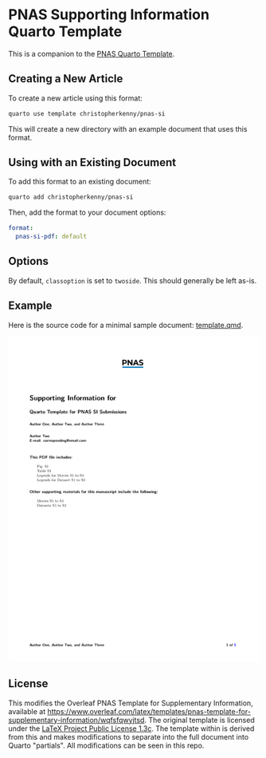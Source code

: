 
# PNAS Supporting Information Quarto Template

This is a companion to the [PNAS Quarto Template](https://github.com/christopherkenny/pnas).

## Creating a New Article

To create a new article using this format:

```bash
quarto use template christopherkenny/pnas-si
```

This will create a new directory with an example document that uses this format.

## Using with an Existing Document

To add this format to an existing document:

```bash
quarto add christopherkenny/pnas-si
```

Then, add the format to your document options:

```yaml
format:
  pnas-si-pdf: default
```    

## Options

By default, `classoption` is set to `twoside`. This should generally be left as-is.

## Example

Here is the source code for a minimal sample document: [template.qmd](template.qmd).

<!-- pdftools::pdf_convert('template.pdf',pages = 1) -->
![[template.qmd](template.qmd)](template_1.png)

## License

This modifies the Overleaf PNAS Template for Supplementary Information, available at <https://www.overleaf.com/latex/templates/pnas-template-for-supplementary-information/wqfsfqwyjtsd>. The original template is licensed under the [LaTeX Project Public License 1.3c](https://www.latex-project.org/lppl/lppl-1-3c/). The template within is derived from this and makes modifications to separate into the full document into Quarto "partials". All modifications can be seen in this repo. 

